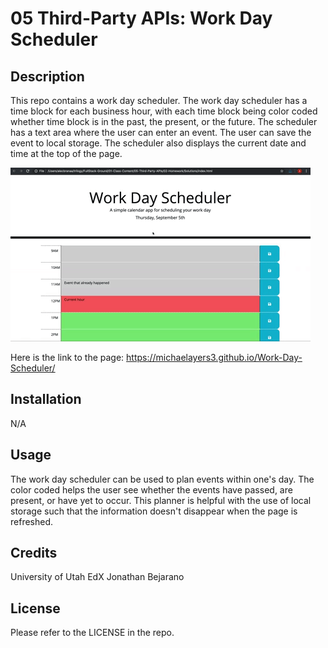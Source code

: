 # 05 Third-Party APIs: Work Day Scheduler

## Description

This repo contains a work day scheduler. The work day scheduler has a time block for each business hour, with each time block being color coded whether time block is in the past, the present, or the future. The scheduler has a text area where the user can enter an event. The user can save the event to local storage. The scheduler also displays the current date and time at the top of the page.



![Screenshot](./assets/05-third-party-apis-homework-demo.gif)




Here is the link to the page:
https://michaelayers3.github.io/Work-Day-Scheduler/

## Installation

N/A

## Usage

The work day scheduler can be used to plan events within one's day. The color coded helps the user see whether the events have passed, are present, or have yet to occur. This planner is helpful with the use of local storage such that the information doesn't disappear when the page is refreshed.

## Credits

University of Utah
EdX
Jonathan Bejarano

## License

Please refer to the LICENSE in the repo.
